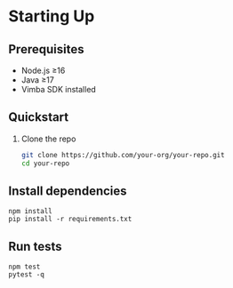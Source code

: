 # Starting Up

## Prerequisites
- Node.js ≥16
- Java ≥17
- Vimba SDK installed

## Quickstart
1. Clone the repo
   ```bash
   git clone https://github.com/your-org/your-repo.git
   cd your-repo

## Install dependencies
```
npm install
pip install -r requirements.txt
```

## Run tests
```
npm test
pytest -q
```
